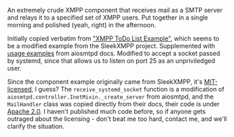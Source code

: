 An extremely crude XMPP component that receives mail as a SMTP server and relays it to a specified set of XMPP users. Put together in a single morning and polished (yeah, right) in the afternoon.

Initially copied verbatim from ["XMPP ToDo List Example"](https://github.com/ntoll/xmppComponent), which seems to be a modified example from the SleekXMPP project. Supplemented with [usage examples](https://aiosmtpd.readthedocs.io/en/latest/controller.html) from aiosmtpd docs. Modified to accept a socket passed by systemd, since that allows us to listen on port 25 as an unpriviledged user.

Since the component example originally came from SleekXMPP, it's [MIT-licensed](LICENSE.SleekXMPP), I guess? The `receive_systemd_socket` function is a modification of `aiosmtpd.controller.InetMixin._create_server` from aiosmtpd, and the `MailHandler` class was copied directly from their docs, their code is under [Apache 2.0](LICENSE.aiosmtpd). I haven't published much code before, so if anyone gets outraged about the licensing - don't beat me too hard, contact me, and we'll clarify the situation.
